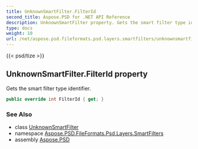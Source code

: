 ```yaml
---
title: UnknownSmartFilter.FilterId
second_title: Aspose.PSD for .NET API Reference
description: UnknownSmartFilter property. Gets the smart filter type identifier
type: docs
weight: 10
url: /net/aspose.psd.fileformats.psd.layers.smartfilters/unknownsmartfilter/filterid/
---
```

{{< psd/tize >}}
## UnknownSmartFilter.FilterId property

Gets the smart filter type identifier.

```csharp
public override int FilterId { get; }
```

### See Also

* class [UnknownSmartFilter](../)
* namespace [Aspose.PSD.FileFormats.Psd.Layers.SmartFilters](../../unknownsmartfilter/)
* assembly [Aspose.PSD](../../../)


